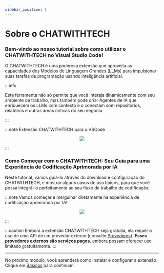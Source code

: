 ```yaml
---
sidebar_position: 1
---
```


# Sobre o CHATWITHTECH

### Bem-vindo ao nosso tutorial sobre como utilizar o CHATWITHTECH no Visual Studio Code!

O CHATWITHTECH é uma poderosa extensão que aproveita as capacidades dos Modelos de Linguagem Grandes (LLMs) para impulsionar suas tarefas de programação usando inteligência artificial.

:::info

Esta ferramenta não só permite que você interaja dinamicamente com seu ambiente de trabalho, mas também pode criar Agentes de IA que enriquecem os LLMs com contexto e o conectam com repositórios, relatórios e outras áreas críticas do seu negócio.

:::

:::note Extensão CHATWITHTECH para o VSCode
<p align="center">
    <img src="https://github.com/davila7/code-gpt-docs/assets/6216945/8cbbef10-5767-437f-abbc-3000237f8d90" />
</p>
:::

### Como Começar com o CHATWITHTECH: Seu Guia para uma Experiência de Codificação Aprimorada por IA

Neste tutorial, vamos guiá-lo através do download e configuração do CHATWITHTECH, e mostrar alguns casos de uso típicos, para que você possa integrá-lo perfeitamente ao seu fluxo de trabalho de codificação.

:::note Vamos começar e mergulhar diretamente na experiência de codificação aprimorada por IA!
<p align="center">
    <img src="https://github.com/davila7/code-gpt-docs/assets/6216945/a7f7acc0-4e85-4e88-9370-a2d2f1163a1d" />
</p>
:::

:::caution
Embora a extensão CHATWITHTECH seja gratuita, ela requer o uso de uma API de um provedor externo (consulte [Provedores](/docs/category/ai-providers)). **Esses provedores externos são serviços pagos**, embora possam oferecer uso limitado gratuitamente.
:::

--- 

No próximo módulo, você aprenderá como instalar e configurar a extensão. Clique em [Básicos](/docs/category/basics) para continuar.

